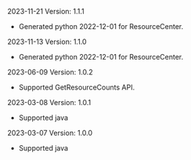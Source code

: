 2023-11-21 Version: 1.1.1
- Generated python 2022-12-01 for ResourceCenter.

2023-11-13 Version: 1.1.0
- Generated python 2022-12-01 for ResourceCenter.

2023-06-09 Version: 1.0.2
- Supported GetResourceCounts API.

2023-03-08 Version: 1.0.1
- Supported java

2023-03-07 Version: 1.0.0
- Supported java

